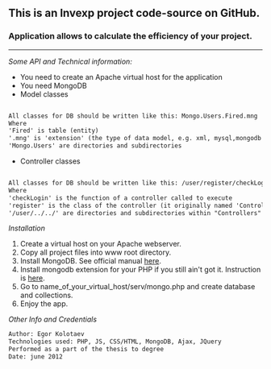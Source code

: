 ## This is an Invexp project code-source on GitHub.

### Application allows to calculate the efficiency of your project.
___

*Some API and Technical information:*

* You need to create an Apache virtual host for the application
* You need MongoDB
* Model classes

``` html

All classes for DB should be written like this: Mongo.Users.Fired.mng
Where
'Fired' is table (entity)
'.mng' is 'extension' (the type of data model, e.g. xml, mysql,mongodb etc.)
'Mongo.Users' are directories and subdirectories
```

* Controller classes

``` html

All classes for DB should be written like this: /user/register/checkLogin
Where
'checkLogin' is the function of a controller called to execute
'register' is the class of the controller (it originally named 'ControllerRegister' so the last word is taken)
'/user/../../' are directories and subdirectories within "Controllers" directory
```

*Installation*

1. Create a virtual host on your Apache webserver.
2. Copy all project files into www root directory.
3. Install MongoDB. See official manual [here](http://docs.mongodb.org/manual/installation/).
5. Install mongodb extension for your PHP if you still ain't got it. Instruction is [here](http://docs.mongodb.org/ecosystem/drivers/php/).
5. Go to name_of_your_virtual_host/serv/mongo.php and create database and collections.
6. Enjoy the app.

*Other Info and Credentials*
``` html
Author: Egor Kolotaev
Technologies used: PHP, JS, CSS/HTML, MongoDB, Ajax, JQuery
Performed as a part of the thesis to degree
Date: june 2012
```
